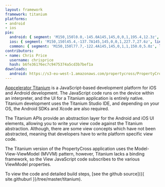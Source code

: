 ```yaml
---
layout: framework
framework: titanium
platforms:
- android
- ios
pie:
  android: { segment: 'M150,150l0.0,-145.0A145,145,0,0,1,195.4,12.3z', line: 'M150,150l45.4,-137.7' }
  ios: { segment: 'M150,150l45.4,-137.7A145,145,0,0,1,227.7,27.6z', line: 'M150,150l77.7,-122.4' }
  common: { segment: 'M150,150l77.7,-122.4A145,145,0,1,1,150.0,5.0z', line: 'M150,150l-0.0,-145.0' }
contributors:
- name: Chris Price
  username: chrisprice
  hash: b6fe36176ec7c9475374a5cd3b7bef1a
downloads:
  android: https://s3-eu-west-1.amazonaws.com/propertycross/PropertyCross-titanium-initial.apk
---
```

[Appcelerator Titanium](http://www.appcelerator.com/) is a JavaScript-based development platform for iOS and Android development. The JavaScript code runs on the device within an interpreter, and the UI for a Titanium application is entirely native. Titanium development uses the Titanium Studio IDE, and depending on your OS, the Android SDKs and Xcode are also required.

The Titanium APIs provide an abstraction layer for the Android and iOS UI elements, allowing you to write your view code against the Titanium abstraction. Although, there are some view concepts which have not been abstracted, meaning that developers have to write platform specific view code.

The Titanium version of the PropertyCross application uses the Model-View-ViewModel (MVVM) pattern, however, Titanium lacks a binding framework, so the View JavaScript code subscribes to the various ViewModel properties.

To view the code and detailed build steps, [see the github source]({{ site.githuburl }}/tree/master/titanium).
